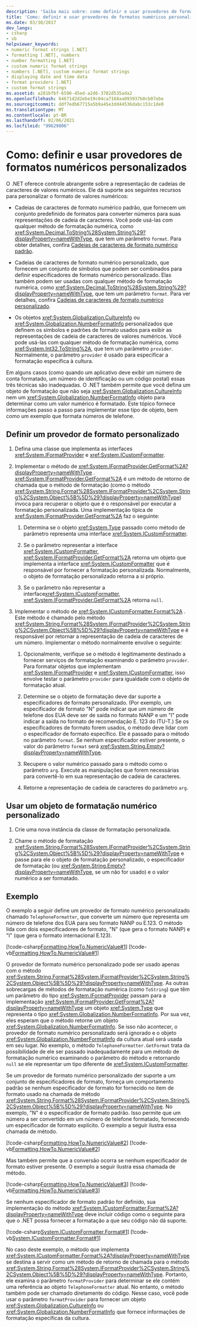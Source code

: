 ```yaml
---
description: 'Saiba mais sobre: como definir e usar provedores de formato numérico personalizado'
title: 'Como: definir e usar provedores de formatos numéricos personalizados'
ms.date: 03/30/2017
dev_langs:
- csharp
- vb
helpviewer_keywords:
- numeric format strings [.NET]
- formatting [.NET], numbers
- number formatting [.NET]
- custom numeric format strings
- numbers [.NET], custom numeric format strings
- displaying date and time data
- format providers [.NET]
- custom format strings
ms.assetid: a281bfbf-6596-45ed-a2d6-3782d535ada2
ms.openlocfilehash: 64671d2d2ebe19c04ca7168aa093937b0cb07ebe
ms.sourcegitcommit: ddf7edb67715a5b9a45e3dd44536dabc153c1de0
ms.translationtype: MT
ms.contentlocale: pt-BR
ms.lasthandoff: 02/06/2021
ms.locfileid: "99629806"
---
```

# <a name="how-to-define-and-use-custom-numeric-format-providers"></a>Como: definir e usar provedores de formatos numéricos personalizados

O .NET oferece controle abrangente sobre a representação de cadeias de caracteres de valores numéricos. Ele dá suporte aos seguintes recursos para personalizar o formato de valores numéricos:  
  
- Cadeias de caracteres de formato numérico padrão, que fornecem um conjunto predefinido de formatos para converter números para suas representações de cadeia de caracteres. Você pode usá-las com qualquer método de formatação numérica, como <xref:System.Decimal.ToString%28System.String%29?displayProperty=nameWithType>, que tem um parâmetro `format`. Para obter detalhes, confira [Cadeias de caracteres de formato numérico padrão](standard-numeric-format-strings.md).  
  
- Cadeias de caracteres de formato numérico personalizado, que fornecem um conjunto de símbolos que podem ser combinados para definir especificadores de formato numérico personalizado. Elas também podem ser usadas com qualquer método de formatação numérica, como <xref:System.Decimal.ToString%28System.String%29?displayProperty=nameWithType>, que tem um parâmetro `format`. Para ver detalhes, confira [Cadeias de caracteres de formato numérico personalizado](custom-numeric-format-strings.md).  
  
- Os objetos <xref:System.Globalization.CultureInfo> ou <xref:System.Globalization.NumberFormatInfo> personalizados que definem os símbolos e padrões de formato usados para exibir as representações de cadeia de caracteres de valores numéricos. Você pode usá-las com qualquer método de formatação numérica, como <xref:System.Int32.ToString%2A>, que tem um parâmetro `provider`. Normalmente, o parâmetro `provider` é usado para especificar a formatação específica à cultura.  
  
 Em alguns casos (como quando um aplicativo deve exibir um número de conta formatado, um número de identificação ou um código postal) essas três técnicas são inadequadas. O .NET também permite que você defina um objeto de formatação que não seja <xref:System.Globalization.CultureInfo> nem um <xref:System.Globalization.NumberFormatInfo> objeto para determinar como um valor numérico é formatado. Este tópico fornece informações passo a passo para implementar esse tipo de objeto, bem como um exemplo que formata números de telefone.  
  
## <a name="define-a-custom-format-provider"></a>Definir um provedor de formato personalizado  
  
1. Defina uma classe que implementa as interfaces <xref:System.IFormatProvider> e <xref:System.ICustomFormatter>.  
  
2. Implementar o método de <xref:System.IFormatProvider.GetFormat%2A?displayProperty=nameWithType> . <xref:System.IFormatProvider.GetFormat%2A> é um método de retorno de chamada que o método de formatação (como o método <xref:System.String.Format%28System.IFormatProvider%2CSystem.String%2CSystem.Object%5B%5D%29?displayProperty=nameWithType>) invoca para recuperar o objeto que é o responsável por executar a formatação personalizada. Uma implementação típica de <xref:System.IFormatProvider.GetFormat%2A> faz o seguinte:  
  
    1. Determina se o objeto <xref:System.Type> passado como método de parâmetro representa uma interface <xref:System.ICustomFormatter>.  
  
    2. Se o parâmetro representar a interface <xref:System.ICustomFormatter>, <xref:System.IFormatProvider.GetFormat%2A> retorna um objeto que implementa a interface <xref:System.ICustomFormatter> que é responsável por fornecer a formatação personalizada. Normalmente, o objeto de formatação personalizado retorna a si próprio.  
  
    3. Se o parâmetro não representar a interface<xref:System.ICustomFormatter>, <xref:System.IFormatProvider.GetFormat%2A> retorna `null`.  
  
3. Implementar o método de <xref:System.ICustomFormatter.Format%2A> . Este método é chamado pelo método <xref:System.String.Format%28System.IFormatProvider%2CSystem.String%2CSystem.Object%5B%5D%29?displayProperty=nameWithType> e é responsável por retornar a representação de cadeia de caracteres de um número. Implementar o método normalmente envolve o seguinte:  
  
    1. Opcionalmente, verifique se o método é legitimamente destinado a fornecer serviços de formatação examinando o parâmetro `provider`. Para formatar objetos que implementam <xref:System.IFormatProvider> e <xref:System.ICustomFormatter>, isso envolve testar o parâmetro `provider` para igualdade com o objeto de formatação atual.  
  
    2. Determine se o objeto de formatação deve dar suporte a especificadores de formato personalizado. (Por exemplo, um especificador de formato "N" pode indicar que um número de telefone dos EUA deve ser de saída no formato NANP e um "I" pode indicar a saída no formato de recomendação E. 123 do ITU-T.) Se os especificadores de formato forem usados, o método deve lidar com o especificador de formato específico. Ele é passado para o método no parâmetro `format`. Se nenhum especificador estiver presente, o valor do parâmetro `format` será <xref:System.String.Empty?displayProperty=nameWithType>.  
  
    3. Recupere o valor numérico passado para o método como o parâmetro `arg`. Execute as manipulações que forem necessárias para convertê-lo em sua representação de cadeia de caracteres.  
  
    4. Retorne a representação de cadeia de caracteres do parâmetro `arg`.  
  
## <a name="use-a-custom-numeric-formatting-object"></a>Usar um objeto de formatação numérico personalizado  
  
1. Crie uma nova instância da classe de formatação personalizada.  
  
2. Chame o método de formatação <xref:System.String.Format%28System.IFormatProvider%2CSystem.String%2CSystem.Object%5B%5D%29?displayProperty=nameWithType> e passe para ele o objeto de formatação personalizado, o especificador de formatação (ou <xref:System.String.Empty?displayProperty=nameWithType>, se um não for usado) e o valor numérico a ser formatado.  
  
## <a name="example"></a>Exemplo

 O exemplo a seguir define um provedor de formato numérico personalizado chamado `TelephoneFormatter`, que converte um número que representa um número de telefone dos EUA para seu formato NANP ou E.123. O método lida com dois especificadores de formato, "N" (que gera o formato NANP) e "I" (que gera o formato internacional E.123).  
  
 [!code-csharp[Formatting.HowTo.NumericValue#1](../../../samples/snippets/csharp/VS_Snippets_CLR/Formatting.HowTo.NumericValue/cs/Telephone1.cs#1)]
 [!code-vb[Formatting.HowTo.NumericValue#1](../../../samples/snippets/visualbasic/VS_Snippets_CLR/Formatting.HowTo.NumericValue/vb/Telephone1.vb#1)]  
  
 O provedor de formato numérico personalizado pode ser usado apenas com o método <xref:System.String.Format%28System.IFormatProvider%2CSystem.String%2CSystem.Object%5B%5D%29?displayProperty=nameWithType>. As outras sobrecargas de métodos de formatação numérica (como `ToString`) que têm um parâmetro do tipo <xref:System.IFormatProvider> passam para a implementação <xref:System.IFormatProvider.GetFormat%2A?displayProperty=nameWithType> um objeto <xref:System.Type> que representa o tipo <xref:System.Globalization.NumberFormatInfo>. Por sua vez, eles esperam que o método retorne um objeto <xref:System.Globalization.NumberFormatInfo>. Se isso não acontecer, o provedor de formato numérico personalizado será ignorado e o objeto <xref:System.Globalization.NumberFormatInfo> da cultura atual será usada em seu lugar. No exemplo, o método `TelephoneFormatter.GetFormat` trata da possibilidade de ele ser passado inadequadamente para um método de formatação numérico examinando o parâmetro do método e retornando `null` se ele representar um tipo diferente de <xref:System.ICustomFormatter>.  
  
 Se um provedor de formato numérico personalizado der suporte a um conjunto de especificadores de formato, forneça um comportamento padrão se nenhum especificador de formato for fornecido no item de formato usado na chamada de método <xref:System.String.Format%28System.IFormatProvider%2CSystem.String%2CSystem.Object%5B%5D%29?displayProperty=nameWithType>. No exemplo, "N" é o especificador de formato padrão. Isso permite que um número a ser convertido em um número de telefone formatado, fornecendo um especificador de formato explícito. O exemplo a seguir ilustra essa chamada de método.  
  
 [!code-csharp[Formatting.HowTo.NumericValue#2](../../../samples/snippets/csharp/VS_Snippets_CLR/Formatting.HowTo.NumericValue/cs/Telephone1.cs#2)]
 [!code-vb[Formatting.HowTo.NumericValue#2](../../../samples/snippets/visualbasic/VS_Snippets_CLR/Formatting.HowTo.NumericValue/vb/Telephone1.vb#2)]  
  
 Mas também permite que a conversão ocorra se nenhum especificador de formato estiver presente. O exemplo a seguir ilustra essa chamada de método.  
  
 [!code-csharp[Formatting.HowTo.NumericValue#3](../../../samples/snippets/csharp/VS_Snippets_CLR/Formatting.HowTo.NumericValue/cs/Telephone1.cs#3)]
 [!code-vb[Formatting.HowTo.NumericValue#3](../../../samples/snippets/visualbasic/VS_Snippets_CLR/Formatting.HowTo.NumericValue/vb/Telephone1.vb#3)]  
  
 Se nenhum especificador de formato padrão for definido, sua implementação do método <xref:System.ICustomFormatter.Format%2A?displayProperty=nameWithType> deve incluir código como o seguinte para que o .NET possa fornecer a formatação a que seu código não dá suporte.  
  
 [!code-csharp[System.ICustomFormatter.Format#1](../../../samples/snippets/csharp/VS_Snippets_CLR_System/system.ICustomFormatter.Format/cs/format.cs#1)]
 [!code-vb[System.ICustomFormatter.Format#1](../../../samples/snippets/visualbasic/VS_Snippets_CLR_System/system.ICustomFormatter.Format/vb/Format.vb#1)]  
  
 No caso deste exemplo, o método que implementa <xref:System.ICustomFormatter.Format%2A?displayProperty=nameWithType> se destina a servir como um método de retorno de chamada para o método <xref:System.String.Format%28System.IFormatProvider%2CSystem.String%2CSystem.Object%5B%5D%29?displayProperty=nameWithType>. Portanto, ele examina o parâmetro `formatProvider` para determinar se ele contém uma referência ao objeto `TelephoneFormatter` atual. No entanto, o método também pode ser chamado diretamente do código. Nesse caso, você pode usar o parâmetro `formatProvider` para fornecer um objeto <xref:System.Globalization.CultureInfo> ou <xref:System.Globalization.NumberFormatInfo> que fornece informações de formatação específicas da cultura.
